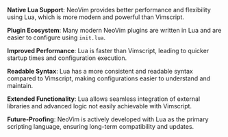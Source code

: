 **Native Lua Support**: NeoVim provides better performance and flexibility using Lua,
which is more modern and powerful than Vimscript.  

**Plugin Ecosystem**: Many modern NeoVim plugins are written in Lua and are easier to configure using `init.lua`.  

**Improved Performance**: Lua is faster than Vimscript, leading to quicker startup times and configuration execution.  

**Readable Syntax**: Lua has a more consistent and readable syntax compared to Vimscript,
making configurations easier to understand and maintain.  

**Extended Functionality**: Lua allows seamless integration of external libraries and advanced logic
not easily achievable with Vimscript.  

**Future-Proofing**: NeoVim is actively developed with Lua as the primary scripting language,
ensuring long-term compatibility and updates.
